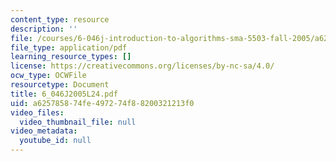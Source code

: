 ```yaml
---
content_type: resource
description: ''
file: /courses/6-046j-introduction-to-algorithms-sma-5503-fall-2005/a625785874fe497274f88200321213f0_6_046J2005L24.pdf
file_type: application/pdf
learning_resource_types: []
license: https://creativecommons.org/licenses/by-nc-sa/4.0/
ocw_type: OCWFile
resourcetype: Document
title: 6_046J2005L24.pdf
uid: a6257858-74fe-4972-74f8-8200321213f0
video_files:
  video_thumbnail_file: null
video_metadata:
  youtube_id: null
---
```

